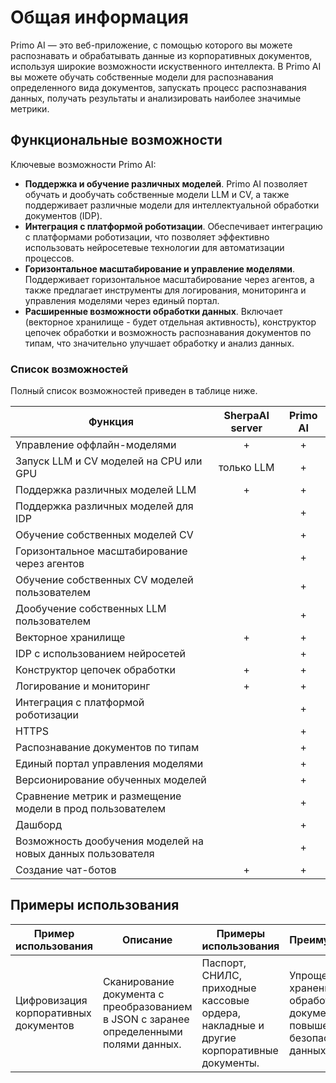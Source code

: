 # Общая информация

Primo AI — это веб-приложение, с помощью которого вы можете распознавать и обрабатывать данные из корпоративных документов, используя широкие возможности искуственного интеллекта. В Primo AI вы можете обучать собственные модели для распознавания определенного вида документов, запускать процесс распознавания данных, получать результаты и анализировать наиболее значимые метрики. 


## Функциональные возможности

Ключевые возможности Primo AI:
* **Поддержка и обучение различных моделей**. Primo AI позволяет обучать и дообучать собственные модели LLM и CV, а также поддерживает различные модели для интеллектуальной обработки документов (IDP).
* **Интеграция с платформой роботизации**. Обеспечивает интеграцию с платформами роботизации, что позволяет эффективно использовать нейросетевые технологии для автоматизации процессов.
* **Горизонтальное масштабирование и управление моделями**. Поддерживает горизонтальное масштабирование через агентов, а также предлагает инструменты для логирования, мониторинга и управления моделями через единый портал.
* **Расширенные возможности обработки данных**. Включает (векторное хранилище - будет отдельная активность), конструктор цепочек обработки и возможность распознавания документов по типам, что значительно улучшает обработку и анализ данных.

### Cписок возможностей 

Полный список возможностей приведен в таблице ниже.

| Функция                                             | SherpaAI server | Primo AI |
|-----------------------------------------------------|:---------------:|:--------:|
| Управление оффлайн-моделями                         |        +        |    +     |   
| Запуск LLM и CV моделей на CPU или GPU              |     только LLM  |    +     |   
| Поддержка различных моделей LLM                     |        +        |    +     |      
| Поддержка различных моделей для IDP                 |                 |    +     |       
| Обучение собственных моделей CV                     |                 |    +     |   
| Горизонтальное масштабирование через агентов        |                 |    +     |    
| Обучение собственных CV моделей пользователем       |                 |    +     |   
| Дообучение собственных LLM пользователем            |                 |    +     |  
| Векторное хранилище                                 |        +        |    +     |  
| IDP с использованием нейросетей                     |                 |    +     |  
| Конструктор цепочек обработки                       |        +        |    +     | 
| Логирование и мониторинг                            |        +        |    +     |  
| Интеграция с платформой роботизации                 |                 |    +     |  
| HTTPS                                               |                 |    +     |     
| Распознавание документов по типам                   |                 |    +     |    
| Единый портал управления моделями                   |                 |    +     |    
| Версионирование обученных моделей                   |                 |    +     |    
| Сравнение метрик и размещение модели в прод пользователем |                 |    +     |   
| Дашборд                                             |                 |    +     |     
| Возможность дообучения моделей на новых данных пользователя |                 |    +     |   
| Создание чат-ботов                                  |        +        |    +     |  



## Примеры использования

| Пример использования                                | Описание                                                                 | Примеры использования                                  | Преимущества                                                                 |
|-----------------------------------------------------|-------------------------------------------------------------------------|-------------------------------------------------------|----------------------------------------------------------------------------|
| Цифровизация корпоративных документов               | Сканирование документа с преобразованием в JSON с заранее определенными полями данных. | Паспорт, СНИЛС, приходные кассовые ордера, накладные и другие корпоративные документы. | Упрощение хранения и обработки документов, повышение безопасности данных.  |
